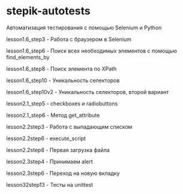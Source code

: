 # stepik-autotests
Автоматизация тестирования с помощью Selenium и Python

lesson1.6_step3 - Работа с браузером в Selenium

lesson1.6_step6 - Поиск всех необходимых элементов с помощью find_elements_by

lesson1.6_step8 - Поиск элемента по XPath

lesson1.6_step10 - Уникальность селекторов

lesson1.6_step10v2 - Уникальность селекторов, второй вариант

lesson2.1_step5 - checkboxes и radiobuttons

lesson2.1_step6 - Метод get_attribute

lesson2.2step3 - Работа с выпадающим списком

lesson2.2step6 - execute_script

lesson2.2step8 - Первая загрузка файла

lesson2.3step4 - Принимаем alert

lesson2.3step6 - Переход на новую вкладку

lesson32step13 - Тесты на unittest